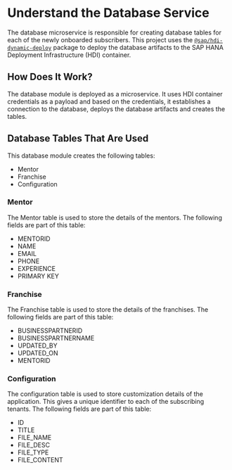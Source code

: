 # Understand the Database Service
The database microservice is responsible for creating database tables for each of the newly onboarded subscribers.
This project uses the [`@sap/hdi-dynamic-deploy`](https://www.npmjs.com/package/@sap/hdi-dynamic-deploy) package to deploy the database artifacts to the SAP HANA Deployment Infrastructure (HDI) container. 

## How Does It Work?
The database module is deployed as a microservice. It uses HDI container credentials as a payload and based on the credentials, it establishes a connection to the database, deploys the database artifacts and creates the tables. 

## Database Tables That Are Used
This database module creates the following tables:
- Mentor
- Franchise
- Configuration

### Mentor
The Mentor table is used to store the details of the mentors.
The following fields are part of this table:
- MENTORID
- NAME
- EMAIL
- PHONE
- EXPERIENCE
- PRIMARY KEY

### Franchise
The Franchise table is used to store the details of the franchises.
The following fields are part of this table:
- BUSINESSPARTNERID
- BUSINESSPARTNERNAME
- UPDATED_BY 
- UPDATED_ON
- MENTORID

### Configuration
The configuration table is used to store customization details of the application. This gives a unique identifier to each of the subscribing tenants. 
The following fields are part of this table:
- ID
- TITLE
- FILE_NAME
- FILE_DESC
- FILE_TYPE
- FILE_CONTENT

